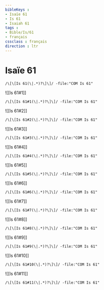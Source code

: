 ```yaml
---
bibleKeys : 
- Isaïe 61
- Is 61
- Isaiah 61
tags : 
- Bible/Is/61
- français
cssclass : français
direction : ltr
---
```


# Isaïe 61

```query
/\[\[Is 61(\|.*)?\]\]/ -file:"COM Is 61"
```



![[Is 61#1]]

```query
/\[\[Is 61#1(\|.*)?\]\]/ -file:"COM Is 61"
```

![[Is 61#2]]

```query
/\[\[Is 61#2(\|.*)?\]\]/ -file:"COM Is 61"
```

![[Is 61#3]]

```query
/\[\[Is 61#3(\|.*)?\]\]/ -file:"COM Is 61"
```

![[Is 61#4]]

```query
/\[\[Is 61#4(\|.*)?\]\]/ -file:"COM Is 61"
```

![[Is 61#5]]

```query
/\[\[Is 61#5(\|.*)?\]\]/ -file:"COM Is 61"
```

![[Is 61#6]]

```query
/\[\[Is 61#6(\|.*)?\]\]/ -file:"COM Is 61"
```

![[Is 61#7]]

```query
/\[\[Is 61#7(\|.*)?\]\]/ -file:"COM Is 61"
```

![[Is 61#8]]

```query
/\[\[Is 61#8(\|.*)?\]\]/ -file:"COM Is 61"
```

![[Is 61#9]]

```query
/\[\[Is 61#9(\|.*)?\]\]/ -file:"COM Is 61"
```

![[Is 61#10]]

```query
/\[\[Is 61#10(\|.*)?\]\]/ -file:"COM Is 61"
```

![[Is 61#11]]

```query
/\[\[Is 61#11(\|.*)?\]\]/ -file:"COM Is 61"
```

